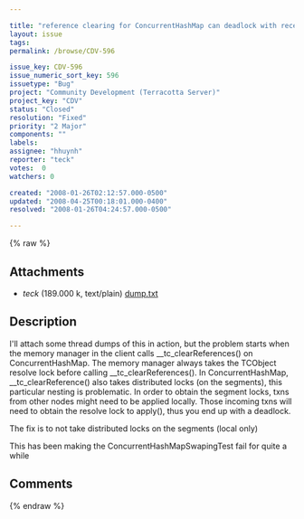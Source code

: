 ```yaml
---

title: "reference clearing for ConcurrentHashMap can deadlock with receive txn apply"
layout: issue
tags: 
permalink: /browse/CDV-596

issue_key: CDV-596
issue_numeric_sort_key: 596
issuetype: "Bug"
project: "Community Development (Terracotta Server)"
project_key: "CDV"
status: "Closed"
resolution: "Fixed"
priority: "2 Major"
components: ""
labels: 
assignee: "hhuynh"
reporter: "teck"
votes:  0
watchers: 0

created: "2008-01-26T02:12:57.000-0500"
updated: "2008-04-25T00:18:01.000-0400"
resolved: "2008-01-26T04:24:57.000-0500"

---
```




{% raw %}


## Attachments

* <em>teck</em> (189.000 k, text/plain) [dump.txt](/attachments/CDV/CDV-596/dump.txt)




## Description

<div markdown="1" class="description">

I'll attach some thread dumps of this in action, but the problem starts when the memory manager in the client calls \_\_tc\_clearReferences() on ConcurrentHashMap. The memory manager always takes the TCObject resolve lock before calling \_\_tc\_clearReferences(). In ConcurrentHashMap, \_\_tc\_clearReference() also takes distributed locks (on the segments), this particular nesting is problematic. In order to obtain the segment locks, txns from other nodes might need to be applied locally. Those incoming txns will need to obtain the resolve lock to apply(), thus you end up with a deadlock. 

The fix is to not take distributed locks on the segments (local only)

This has been making the ConcurrentHashMapSwapingTest fail for quite a while


</div>

## Comments



{% endraw %}
